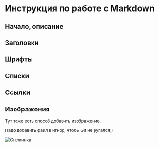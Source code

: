 # Инструкция по работе с Markdown

## Начало, описание

## Заголовки

## Шрифты

## Списки

## Ссылки

## Изображения

Тут тоже есть способ добавить изображение.

Надо добавить файл в игнор, чтобы Git не ругался))

![Снежинка](snowflake.jpg)